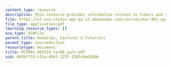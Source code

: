 ```yaml
---
content_type: resource
description: This resource provides information related to Fibers and yarns.
file: https://ol-ocw-studio-app-qa.s3.amazonaws.com/courses/mas-962-special-topics-new-textiles-spring-2010/0d3bff33c15ad64f223f138fa9a62d9b_MITMAS_962S10_lec08_yarn.pdf
file_type: application/pdf
learning_resource_types: []
ocw_type: OCWFile
parent_title: Readings, Lectures & Tutorials
parent_type: CourseSection
resourcetype: Document
title: MITMAS_962S10_lec08_yarn.pdf
uid: 0d3bff33-c15a-d64f-223f-138fa9a62d9b
---
```

